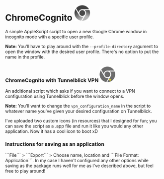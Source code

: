 <h1>ChromeCognito <img src="https://github.com/zain-ak/ChromeCognito/blob/master/resources/img.png" title="Cognito Chrome Icon" width="50" height="50" /></h1> 

A simple AppleScript script to open a new Google Chrome window in incognito mode with a specific user profile.

**Note:** You'll have to play around with the ```--profile-directory``` argument to open the window with the desired user profile. There's no option to put the name in the profile.

<h3>ChromeCognito with Tunnelblick VPN <img src="resources/chrome-vpn.png" width="50" height="50" /></h3>

An additional script which asks if you want to connect to a VPN configuration using Tunnelblick before the window opens.

**Note:** You'll want to change the ```vpn_configuration_name``` in the script to whatever name you've given your desired configuration on Tunnelblick.

I've uploaded two custom icons (in resources) that I designed for fun; you can save the script as a .app file and run it like you would any other application. Now it has a cool icon to boot xD

<h3>Instructions for saving as an application</h3>
```File``` > ```Export``` > Choose name, location and ```File Format: Application```.
In my case I haven't configured any other options while saving as the package runs well for me as I've described above, but feel free to play around!